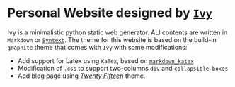 # Personal Website designed by [`Ivy`](http://www.dmulholl.com/docs/ivy/dev/index.html)

Ivy is a minimalistic python static web generator. ALl contents are written in `Markdown` or [`Syntext`](http://www.dmulholl.com/docs/syntext/master/). 
The theme for this website is based on the build-in `graphite` theme that comes with `Ivy` with some modifications:

* Add support for Latex using `KaTex`, based on [`markdown_katex`](https://pypi.org/project/markdown-katex/)
* Modification of `.css` to support two-columns `div` and `collapsible-boxes`
* Add blog page using [*Twenty Fifteen*](https://github.com/dmulholl/twentyfifteen) theme.
